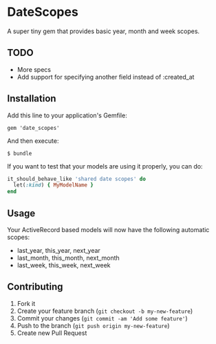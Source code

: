 # DateScopes

A super tiny gem that provides basic year, month and week scopes.

## TODO

* More specs
* Add support for specifying another field instead of :created\_at

## Installation

Add this line to your application's Gemfile:

    gem 'date_scopes'

And then execute:

    $ bundle

If you want to test that your models are using it properly, you can do:

```ruby
it_should_behave_like 'shared date scopes' do
  let(:kind) { MyModelName }
end
```

## Usage

Your ActiveRecord based models will now have the following automatic scopes:

* last\_year, this\_year, next\_year
* last\_month, this\_month, next\_month
* last\_week, this\_week, next\_week

## Contributing

1. Fork it
2. Create your feature branch (`git checkout -b my-new-feature`)
3. Commit your changes (`git commit -am 'Add some feature'`)
4. Push to the branch (`git push origin my-new-feature`)
5. Create new Pull Request

